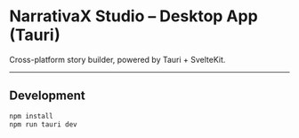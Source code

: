 # NarrativaX Studio – Desktop App (Tauri)

Cross-platform story builder, powered by Tauri + SvelteKit.

---

## Development

```bash
npm install
npm run tauri dev
